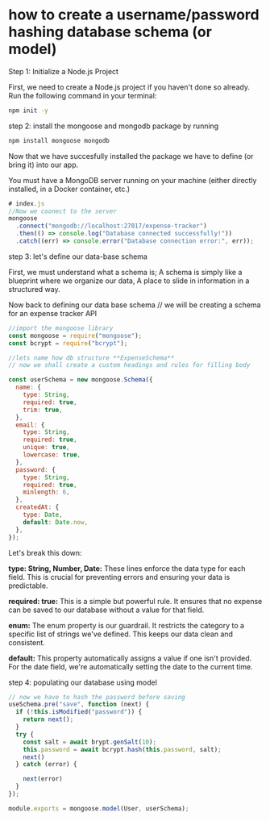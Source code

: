 # how to create a username/password hashing database schema (or model)

Step 1: Initialize a Node.js Project

First, we need to create a Node.js project if you haven't done so already. Run the following command in your terminal:

```sh
npm init -y
```

step 2: install the mongoose and mongodb package by running

```sh
npm install mongoose mongodb
```

Now that we have succesfully installed the package we have to define (or bring it) into our app.

You must have a MongoDB server running on your machine (either directly installed, in a Docker container, etc.)

```js
# index.js
//Now we coonect to the server
mongoose
  .connect("mongodb://localhost:27017/expense-tracker")
  .then(() => console.log("Database connected successfully!"))
  .catch((err) => console.error("Database connection error:", err));
```

step 3: let's define our data-base schema

First, we must understand what a schema is; A schema is simply like a blueprint where we organize our data, A place to slide in information in a structured way.

Now back to defining our data base schema
// we will be creating a schema for an expense tracker API

```js
//import the mongoose library
const mongoose = require("mongoose");
const bcrypt = require("bcrypt");

//lets name how db structure **ExpenseSchema**
// now we shall create a custom headings and rules for filling body

const userSchema = new mongoose.Schema({
  name: {
    type: String,
    required: true,
    trim: true,
  },
  email: {
    type: String,
    required: true,
    unique: true,
    lowercase: true,
  },
  password: {
    type: String,
    required: true,
    minlength: 6,
  },
  createdAt: {
    type: Date,
    default: Date.now,
  },
});
```

Let's break this down:

**type: String, Number, Date:** These lines enforce the data type for each field. This is crucial for preventing errors and ensuring your data is predictable.

**required: true:** This is a simple but powerful rule. It ensures that no expense can be saved to our database without a value for that field.

**enum:** The enum property is our guardrail. It restricts the category to a specific list of strings we've defined. This keeps our data clean and consistent.

**default:** This property automatically assigns a value if one isn't provided. For the date field, we're automatically setting the date to the current time.

step 4: populating our database using model

```js
// now we have to hash the password before saving
useSchema.pre("save", function (next) {
  if (!this.isModified("password")) {
    return next();
  }
  try {
    const salt = await brypt.genSalt(10);
    this.password = await bcrypt.hash(this.password, salt);
    next()
  } catch (error) {

    next(error)
  }
});

module.exports = mongoose.model(User, userSchema);
```

